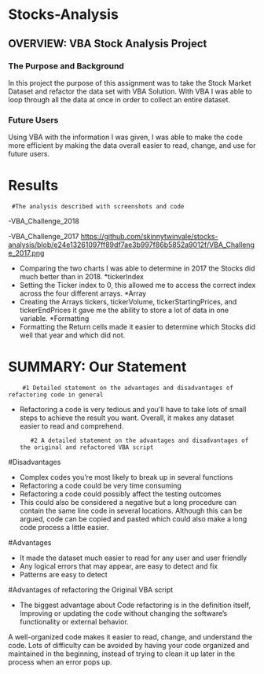 # Stocks-Analysis
## OVERVIEW: VBA Stock Analysis Project

### The Purpose and Background 

In this project the purpose of this assignment was to take the Stock Market Dataset and refactor the data set with VBA Solution. With VBA I was able to loop through all the data at once in order to collect an entire dataset.

### Future Users

Using VBA with the information I was given, I was able to make the code more efficient by making the data overall easier to read, change, and use for future users.

# Results
     
     #The analysis described with screenshots and code 
-VBA_Challenge_2018



-VBA_Challenge_2017
https://github.com/skinnytwinvale/stocks-analysis/blob/e24e13261097ff89df7ae3b997f86b5852a9012f/VBA_Challenge_2017.png

- Comparing the two charts I was able to determine in 2017 the Stocks did much better than in 2018.
        *tickerIndex
- Setting the Ticker index to 0, this allowed me to access the correct index across the four different arrays. 
             *Array 
- Creating the Arrays tickers, tickerVolume, tickerStartingPrices, and tickerEndPrices it gave me the ability to store a lot of data in one variable.
*Formatting
- Formatting the Return cells made it easier to determine which Stocks did well that year and which did not.

# SUMMARY: Our Statement
        
        #1 Detailed statement on the advantages and disadvantages of refactoring code in general 
         
- Refactoring a code is very tedious and you’ll have to take lots of small steps to achieve the result you want. Overall, it makes any dataset easier to read and comprehend.
         
         #2 A detailed statement on the advantages and disadvantages of the original and refactored VBA script 

#Disadvantages

- Complex codes you’re most likely to break up in several functions
- Refactoring a code could be very time consuming
- Refactoring a code could possibly affect the testing outcomes
-  This could also be considered a negative but a long procedure can contain the same line code in several locations. Although this can be argued, code can be copied and pasted which could also make a long code process a little easier.

#Advantages

- It made the dataset much easier to read for any user and user friendly 
- Any logical errors that may appear, are easy to detect and fix
- Patterns are easy to detect
         
#Advantages of refactoring the Original VBA script

- The biggest advantage about Code refactoring is in the definition itself, Improving or updating the code without changing the software’s functionality or external behavior.

A well-organized code makes it easier to read, change, and understand the code. Lots of difficulty can be avoided by having your code organized and maintained in the beginning, instead of trying to clean it up later in the process when an error pops up.

